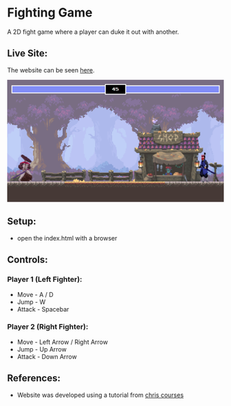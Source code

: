 # Fighting Game
A 2D fight game where a player can duke it out with another.

## Live Site:
The website can be seen [here](https://nobygames-fighting-game.netlify.app/).

![screenshot of website](https://github.com/Noby1Kenobi/fighting-game/blob/main/img/screenshot.png)

## Setup:
- open the index.html with a browser

## Controls:
### Player 1 (Left Fighter):
- Move - A / D
- Jump - W
- Attack - Spacebar
### Player 2 (Right Fighter):
- Move - Left Arrow / Right Arrow
- Jump - Up Arrow
- Attack - Down Arrow

## References:
- Website was developed using a tutorial from [chris courses](https://www.youtube.com/watch?v=vyqbNFMDRGQ)